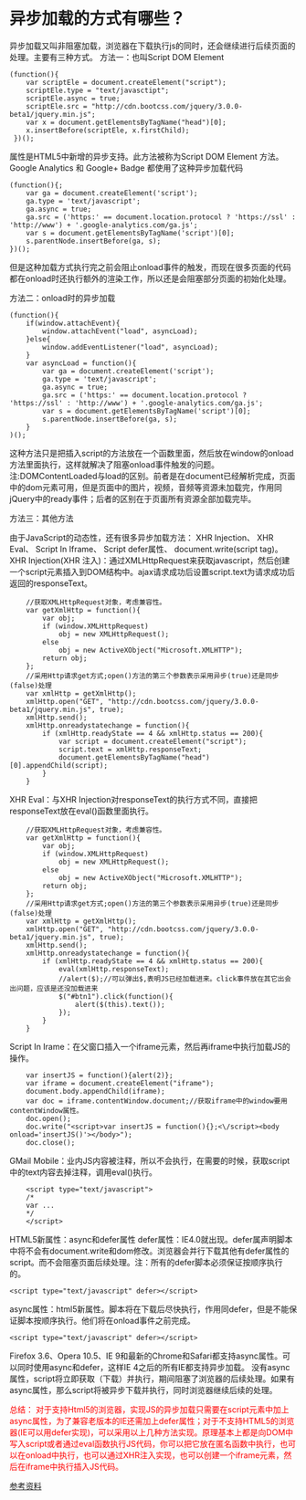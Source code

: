 # 异步加载的方式有哪些？

异步加载又叫非阻塞加载，浏览器在下载执行js的同时，还会继续进行后续页面的处理。主要有三种方式。
方法一：也叫Script DOM Element

	(function(){
	    var scriptEle = document.createElement("script");
	    scriptEle.type = "text/javasctipt";
	    scriptEle.async = true;
	    scriptEle.src = "http://cdn.bootcss.com/jquery/3.0.0-beta1/jquery.min.js";
	    var x = document.getElementsByTagName("head")[0];
	    x.insertBefore(scriptEle, x.firstChild);		
	 })();
<async>属性是HTML5中新增的异步支持。此方法被称为Script DOM Element 方法。Google Analytics 和 Google+ Badge 都使用了这种异步加载代码

	(function(){;
	    var ga = document.createElement('script'); 
	    ga.type = 'text/javascript'; 
	    ga.async = true; 
	    ga.src = ('https:' == document.location.protocol ? 'https://ssl' : 'http://www') + '.google-analytics.com/ga.js'; 
	    var s = document.getElementsByTagName('script')[0]; 
	    s.parentNode.insertBefore(ga, s); 
	})();
但是这种加载方式执行完之前会阻止onload事件的触发，而现在很多页面的代码都在onload时还执行额外的渲染工作，所以还是会阻塞部分页面的初始化处理。

方法二：onload时的异步加载
	
	(function(){
		if(window.attachEvent){
	    	window.attachEvent("load", asyncLoad);
	    }else{
	    	window.addEventListener("load", asyncLoad);
	    }
	    var asyncLoad = function(){
	    	var ga = document.createElement('script'); 
	        ga.type = 'text/javascript'; 
	        ga.async = true; 
	        ga.src = ('https:' == document.location.protocol ? 'https://ssl' : 'http://www') + '.google-analytics.com/ga.js'; 
	        var s = document.getElementsByTagName('script')[0]; 
	        s.parentNode.insertBefore(ga, s);
	    }
	)();

这种方法只是把插入script的方法放在一个函数里面，然后放在window的onload方法里面执行，这样就解决了阻塞onload事件触发的问题。
注:DOMContentLoaded与load的区别。前者是在document已经解析完成，页面中的dom元素可用，但是页面中的图片，视频，音频等资源未加载完，作用同jQuery中的ready事件；后者的区别在于页面所有资源全部加载完毕。

方法三：其他方法

由于JavaScript的动态性，还有很多异步加载方法： XHR Injection、 XHR Eval、 Script In Iframe、 Script defer属性、 document.write(script tag)。
XHR Injection(XHR 注入)：通过XMLHttpRequest来获取javascript，然后创建一个script元素插入到DOM结构中。ajax请求成功后设置script.text为请求成功后返回的responseText。
	
	    //获取XMLHttpRequest对象，考虑兼容性。
	    var getXmlHttp = function(){
	        var obj;
	        if (window.XMLHttpRequest)
	            obj = new XMLHttpRequest();
	        else
	            obj = new ActiveXObject("Microsoft.XMLHTTP");
	        return obj;
	    };  
	    //采用Http请求get方式;open()方法的第三个参数表示采用异步(true)还是同步(false)处理
	    var xmlHttp = getXmlHttp();
	    xmlHttp.open("GET", "http://cdn.bootcss.com/jquery/3.0.0-beta1/jquery.min.js", true);
	    xmlHttp.send(); 
	    xmlHttp.onreadystatechange = function(){
	        if (xmlHttp.readyState == 4 && xmlHttp.status == 200){
	            var script = document.createElement("script");
	            script.text = xmlHttp.responseText;
	            document.getElementsByTagName("head")[0].appendChild(script);
	        }
	    }		
XHR Eval：与XHR Injection对responseText的执行方式不同，直接把responseText放在eval()函数里面执行。

	    //获取XMLHttpRequest对象，考虑兼容性。
	    var getXmlHttp = function(){
	        var obj;
	        if (window.XMLHttpRequest)
	            obj = new XMLHttpRequest();
	        else
	            obj = new ActiveXObject("Microsoft.XMLHTTP");
	        return obj;
	    };  
	    //采用Http请求get方式;open()方法的第三个参数表示采用异步(true)还是同步(false)处理
	    var xmlHttp = getXmlHttp();
	    xmlHttp.open("GET", "http://cdn.bootcss.com/jquery/3.0.0-beta1/jquery.min.js", true);
	    xmlHttp.send(); 
	    xmlHttp.onreadystatechange = function(){
	        if (xmlHttp.readyState == 4 && xmlHttp.status == 200){
	            eval(xmlHttp.responseText);
	            //alert($);//可以弹出$,表明JS已经加载进来。click事件放在其它出会出问题，应该是还没加载进来
	            $("#btn1").click(function(){
	                alert($(this).text());
	            });
	        }
	    }		
Script In Irame：在父窗口插入一个iframe元素，然后再iframe中执行加载JS的操作。
	
	    var insertJS = function(){alert(2)};
	    var iframe = document.createElement("iframe");
	    document.body.appendChild(iframe);
	    var doc = iframe.contentWindow.document;//获取iframe中的window要用contentWindow属性。
	    doc.open();
	    doc.write("<script>var insertJS = function(){};<\/script><body onload='insertJS()'></body>");
	    doc.close();
GMail Mobile：业内JS内容被注释，所以不会执行，在需要的时候，获取script中的text内容去掉注释，调用eval()执行。

	    <script type="text/javascript"> 
	    /* 
	    var ... 
	    */ 
	    </script>


HTML5新属性：async和defer属性
defer属性：IE4.0就出现。defer属声明脚本中将不会有document.write和dom修改。浏览器会并行下载其他有defer属性的script。而不会阻塞页面后续处理。注：所有的defer脚本必须保证按顺序执行的。

	<script type="text/javascript" defer></script>
async属性：html5新属性。脚本将在下载后尽快执行，作用同defer，但是不能保证脚本按顺序执行。他们将在onload事件之前完成。

	<script type="text/javascript" defer></script>
Firefox 3.6、Opera 10.5、IE 9和最新的Chrome和Safari都支持async属性。可以同时使用async和defer，这样IE 4之后的所有IE都支持异步加载。
没有async属性，script将立即获取（下载）并执行，期间阻塞了浏览器的后续处理。如果有async属性，那么script将被异步下载并执行，同时浏览器继续后续的处理。

<p style="color:red;">总结： 对于支持Html5的浏览器，实现JS的异步加载只需要在script元素中加上async属性，为了兼容老版本的IE还需加上defer属性；对于不支持HTML5的浏览器(IE可以用defer实现)，可以采用以上几种方法实现。原理基本上都是向DOM中写入script或者通过eval函数执行JS代码，你可以把它放在匿名函数中执行，也可以在onload中执行，也可以通过XHR注入实现，也可以创建一个iframe元素，然后在iframe中执行插入JS代码。</>


[参考资料](http://blog.csdn.net/l522703297/article/details/50754695)